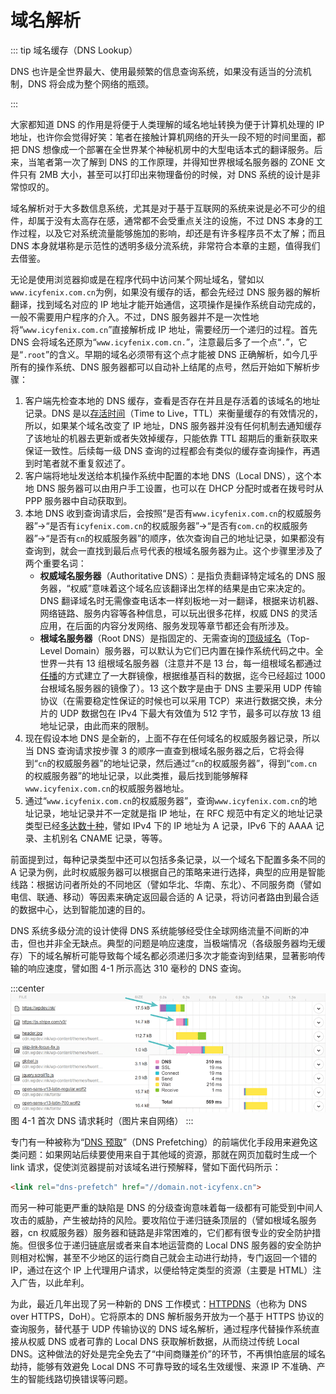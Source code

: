 # 域名解析

::: tip 域名缓存（DNS Lookup）

DNS 也许是全世界最大、使用最频繁的信息查询系统，如果没有适当的分流机制，DNS 将会成为整个网络的瓶颈。

:::

大家都知道 DNS 的作用是将便于人类理解的域名地址转换为便于计算机处理的 IP 地址，也许你会觉得好笑：笔者在接触计算机网络的开头一段不短的时间里面，都把 DNS 想像成一个部署在全世界某个神秘机房中的大型电话本式的翻译服务。后来，当笔者第一次了解到 DNS 的工作原理，并得知世界根域名服务器的 ZONE 文件只有 2MB 大小，甚至可以打印出来物理备份的时候，对 DNS 系统的设计是非常惊叹的。

域名解析对于大多数信息系统，尤其是对于基于互联网的系统来说是必不可少的组件，却属于没有太高存在感，通常都不会受重点关注的设施，不过 DNS 本身的工作过程，以及它对系统流量能够施加的影响，却还是有许多程序员不太了解；而且 DNS 本身就堪称是示范性的透明多级分流系统，非常符合本章的主题，值得我们去借鉴。

无论是使用浏览器抑或是在程序代码中访问某个网址域名，譬如以`www.icyfenix.com.cn`为例，如果没有缓存的话，都会先经过 DNS 服务器的解析翻译，找到域名对应的 IP 地址才能开始通信，这项操作是操作系统自动完成的，一般不需要用户程序的介入。不过，DNS 服务器并不是一次性地将“`www.icyfenix.com.cn`”直接解析成 IP 地址，需要经历一个递归的过程。首先 DNS 会将域名还原为“`www.icyfenix.com.cn.`”，注意最后多了一个点“`.`”，它是“`.root`”的含义。早期的域名必须带有这个点才能被 DNS 正确解析，如今几乎所有的操作系统、DNS 服务器都可以自动补上结尾的点号，然后开始如下解析步骤：

1. 客户端先检查本地的 DNS 缓存，查看是否存在并且是存活着的该域名的地址记录。DNS 是以[存活时间](https://en.wikipedia.org/wiki/Time_to_live)（Time to Live，TTL）来衡量缓存的有效情况的，所以，如果某个域名改变了 IP 地址，DNS 服务器并没有任何机制去通知缓存了该地址的机器去更新或者失效掉缓存，只能依靠 TTL 超期后的重新获取来保证一致性。后续每一级 DNS 查询的过程都会有类似的缓存查询操作，再遇到时笔者就不重复叙述了。
2. 客户端将地址发送给本机操作系统中配置的本地 DNS（Local DNS），这个本地 DNS 服务器可以由用户手工设置，也可以在 DHCP 分配时或者在拨号时从 PPP 服务器中自动获取到。
3. 本地 DNS 收到查询请求后，会按照“是否有`www.icyfenix.com.cn`的权威服务器”→“是否有`icyfenix.com.cn`的权威服务器”→“是否有`com.cn`的权威服务器”→“是否有`cn`的权威服务器”的顺序，依次查询自己的地址记录，如果都没有查询到，就会一直找到最后点号代表的根域名服务器为止。这个步骤里涉及了两个重要名词：
   - **权威域名服务器**（Authoritative DNS）：是指负责翻译特定域名的 DNS 服务器，“权威”意味着这个域名应该翻译出怎样的结果是由它来决定的。DNS 翻译域名时无需像查电话本一样刻板地一对一翻译，根据来访机器、网络链路、服务内容等各种信息，可以玩出很多花样，权威 DNS 的灵活应用，在后面的内容分发网络、服务发现等章节都还会有所涉及。
   - **根域名服务器**（Root DNS）是指固定的、无需查询的[顶级域名](https://en.wikipedia.org/wiki/Top-level_domain)（Top-Level Domain）服务器，可以默认为它们已内置在操作系统代码之中。全世界一共有 13 组根域名服务器（注意并不是 13 台，每一组根域名都通过[任播](https://en.wikipedia.org/wiki/Anycast)的方式建立了一大群镜像，根据维基百科的数据，迄今已经超过 1000 台根域名服务器的镜像了）。13 这个数字是由于 DNS 主要采用 UDP 传输协议（在需要稳定性保证的时候也可以采用 TCP）来进行数据交换，未分片的 UDP 数据包在 IPv4 下最大有效值为 512 字节，最多可以存放 13 组地址记录，由此而来的限制。
4. 现在假设本地 DNS 是全新的，上面不存在任何域名的权威服务器记录，所以当 DNS 查询请求按步骤 3 的顺序一直查到根域名服务器之后，它将会得到“`cn`的权威服务器”的地址记录，然后通过“`cn`的权威服务器”，得到“`com.cn`的权威服务器”的地址记录，以此类推，最后找到能够解释`www.icyfenix.com.cn`的权威服务器地址。
5. 通过“`www.icyfenix.com.cn`的权威服务器”，查询`www.icyfenix.com.cn`的地址记录，地址记录并不一定就是指 IP 地址，在 RFC 规范中有定义的地址记录类型已经[多达数十种](https://en.wikipedia.org/wiki/List_of_DNS_record_types)，譬如 IPv4 下的 IP 地址为 A 记录，IPv6 下的 AAAA 记录、主机别名 CNAME 记录，等等。

前面提到过，每种记录类型中还可以包括多条记录，以一个域名下配置多条不同的 A 记录为例，此时权威服务器可以根据自己的策略来进行选择，典型的应用是智能线路：根据访问者所处的不同地区（譬如华北、华南、东北）、不同服务商（譬如电信、联通、移动）等因素来确定返回最合适的 A 记录，将访问者路由到最合适的数据中心，达到智能加速的目的。

DNS 系统多级分流的设计使得 DNS 系统能够经受住全球网络流量不间断的冲击，但也并非全无缺点。典型的问题是响应速度，当极端情况（各级服务器均无缓存）下的域名解析可能导致每个域名都必须递归多次才能查询到结果，显著影响传输的响应速度，譬如图 4-1 所示高达 310 毫秒的 DNS 查询。

:::center
![](./images/dns-lag.png)
图 4-1 首次 DNS 请求耗时（图片来自网络）
:::

专门有一种被称为“[DNS 预取](https://en.wikipedia.org/wiki/Link_prefetching)”（DNS Prefetching）的前端优化手段用来避免这类问题：如果网站后续要使用来自于其他域的资源，那就在网页加载时生成一个 link 请求，促使浏览器提前对该域名进行预解释，譬如下面代码所示：

```html
<link rel="dns-prefetch" href="//domain.not-icyfenx.cn">
```

而另一种可能更严重的缺陷是 DNS 的分级查询意味着每一级都有可能受到中间人攻击的威胁，产生被劫持的风险。要攻陷位于递归链条顶层的（譬如根域名服务器，cn 权威服务器）服务器和链路是非常困难的，它们都有很专业的安全防护措施。但很多位于递归链底层或者来自本地运营商的 Local DNS 服务器的安全防护则相对松懈，甚至不少地区的运行商自己就会主动进行劫持，专门返回一个错的 IP，通过在这个 IP 上代理用户请求，以便给特定类型的资源（主要是 HTML）注入广告，以此牟利。

为此，最近几年出现了另一种新的 DNS 工作模式：[HTTPDNS](https://en.wikipedia.org/wiki/DNS_over_HTTPS)（也称为 DNS over HTTPS，DoH）。它将原本的 DNS 解析服务开放为一个基于 HTTPS 协议的查询服务，替代基于 UDP 传输协议的 DNS 域名解析，通过程序代替操作系统直接从权威 DNS 或者可靠的 Local DNS 获取解析数据，从而绕过传统 Local DNS。这种做法的好处是完全免去了“中间商赚差价”的环节，不再惧怕底层的域名劫持，能够有效避免 Local DNS 不可靠导致的域名生效缓慢、来源 IP 不准确、产生的智能线路切换错误等问题。
